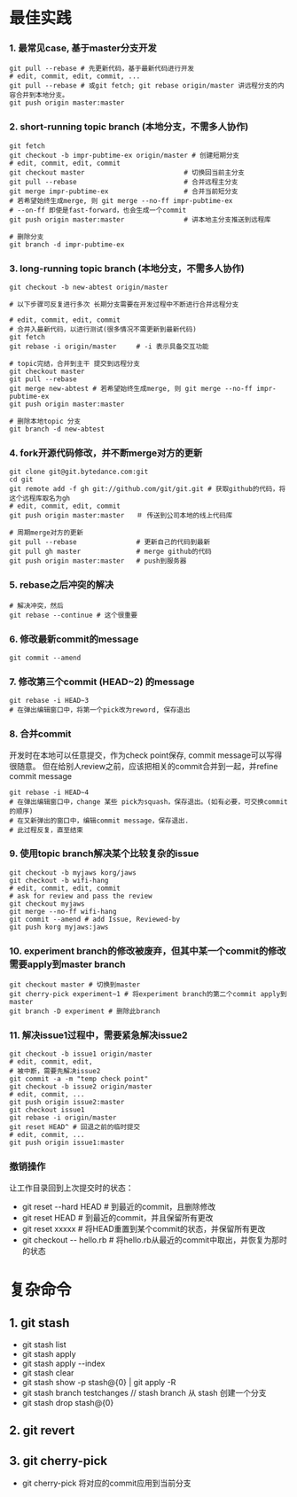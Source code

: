 
# 最佳实践

### 1. 最常见case, 基于master分支开发

```
git pull --rebase # 先更新代码，基于最新代码进行开发
# edit, commit, edit, commit, ...
git pull --rebase # 或git fetch; git rebase origin/master 讲远程分支的内容合并到本地分支。
git push origin master:master
```

### 2. short-running topic branch (本地分支，不需多人协作)

```
git fetch
git checkout -b impr-pubtime-ex origin/master # 创建短期分支
# edit, commit, edit, commit
git checkout master                         # 切换回当前主分支
git pull --rebase                           # 合并远程主分支
git merge impr-pubtime-ex                   # 合并当前短分支
# 若希望始终生成merge, 则 git merge --no-ff impr-pubtime-ex
# --on-ff 即使是fast-forward，也会生成一个commit
git push origin master:master               # 讲本地主分支推送到远程库

# 删除分支
git branch -d impr-pubtime-ex
```

### 3. long-running topic branch (本地分支，不需多人协作)

```
git checkout -b new-abtest origin/master
 
# 以下步骤可反复进行多次 长期分支需要在开发过程中不断进行合并远程分支
 
# edit, commit, edit, commit
# 合并入最新代码，以进行测试(很多情况不需更新到最新代码)
git fetch
git rebase -i origin/master     # -i 表示具备交互功能
 
# topic完结，合并到主干 提交到远程分支
git checkout master
git pull --rebase
git merge new-abtest # 若希望始终生成merge, 则 git merge --no-ff impr-pubtime-ex
git push origin master:master
 
# 删除本地topic 分支
git branch -d new-abtest
```

### 4. fork开源代码修改，并不断merge对方的更新

```
git clone git@git.bytedance.com:git
cd git
git remote add -f gh git://github.com/git/git.git # 获取github的代码，将这个远程库取名为gh
# edit, commit, edit, commit
git push origin master:master   ＃ 传送到公司本地的线上代码库
 
# 周期merge对方的更新
git pull --rebase               # 更新自己的代码到最新
git pull gh master              # merge github的代码
git push origin master:master   # push到服务器
```

### 5. rebase之后冲突的解决

```
# 解决冲突，然后
git rebase --continue # 这个很重要
```

### 6. 修改最新commit的message

```
git commit --amend
```

### 7. 修改第三个commit (HEAD~2) 的message

```
git rebase -i HEAD~3
# 在弹出编辑窗口中，将第一个pick改为reword, 保存退出
```

### 8. 合并commit

开发时在本地可以任意提交，作为check point保存, commit message可以写得很随意。
但在给别人review之前，应该把相关的commit合并到一起，并refine commit message

```
git rebase -i HEAD~4
# 在弹出编辑窗口中，change 某些 pick为squash，保存退出。(如有必要，可交换commit的顺序)
# 在又新弹出的窗口中，编辑commit message，保存退出.
# 此过程反复，直至结束
```

### 9. 使用topic branch解决某个比较复杂的issue

```
git checkout -b myjaws korg/jaws
git checkout -b wifi-hang
# edit, commit, edit, commit
# ask for review and pass the review
git checkout myjaws
git merge --no-ff wifi-hang
git commit --amend # add Issue, Reviewed-by
git push korg myjaws:jaws
```

### 10. experiment branch的修改被废弃，但其中某一个commit的修改需要apply到master branch

```
git checkout master # 切换到master
git cherry-pick experiment~1 # 将experiment branch的第二个commit apply到master
git branch -D experiment # 删除此branch
```

### 11. 解决issue1过程中，需要紧急解决issue2

```
git checkout -b issue1 origin/master
# edit, commit, edit,
# 被中断，需要先解决issue2
git commit -a -m "temp check point"
git checkout -b issue2 origin/master
# edit, commit, ...
git push origin issue2:master
git checkout issue1
git rebase -i origin/master
git reset HEAD^ # 回退之前的临时提交
# edit, commit, ...
git push origin issue1:master
```

### 撤销操作

让工作目录回到上次提交时的状态：

+ git reset --hard HEAD   # 到最近的commit，且删除修改
+ git reset HEAD          # 到最近的commit，并且保留所有更改
+ git reset xxxxx         # 将HEAD重置到某个commit的状态，并保留所有更改
+ git checkout -- hello.rb # 将hello.rb从最近的commit中取出，并恢复为那时的状态

# 复杂命令

## 1. git stash

+ git stash list
+ git stash apply
+ git stash apply --index
+ git stash clear
+ git stash show -p stash@{0} | git apply -R
+ git stash branch testchanges // stash branch 从 stash 创建一个分支
+ git stash drop stash@{0}


## 2. git revert

## 3. git cherry-pick
+ git cherry-pick <commit id> 将对应的commit应用到当前分支
